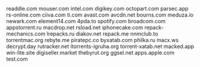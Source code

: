 readdle.com
mouser.com
intel.com
digikey.com
octopart.com
parsec.app
rs-online.com
ciiva.com
ti.com
avast.com
avcdn.net
bourns.com
meduza.io
newark.com
element14.com
4pda.to
spotify.com
broadcom.com
appstorrent.ru
macdrop.net
rsload.net
iphonecake.com
repack-mechanics.com
lrepacks.ru
diakov.net
repack.me
nnmclub.to
torrentmac.org
rebyte.me
piratepc.co
byxatab.com
philka.ru
macx.ws
decrypt.day
rutracker.net
itorrents-igruha.org
torrent-xatab.net
macked.app
win-lite.site
digiseller.market
thebyrut.org
ggsel.net
apps.apple.com
test.com
